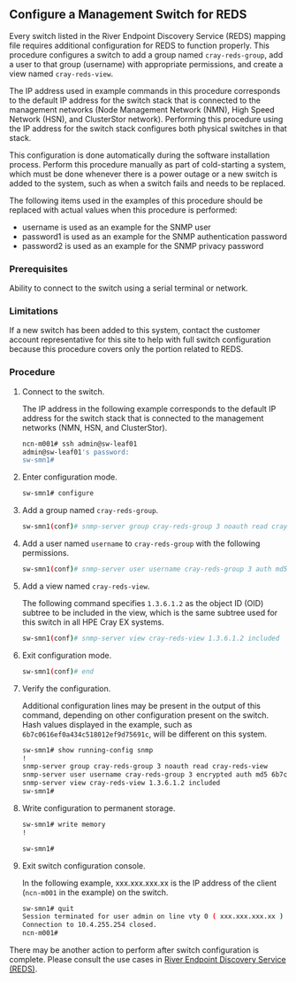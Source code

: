 ## Configure a Management Switch for REDS

Every switch listed in the River Endpoint Discovery Service \(REDS\) mapping file requires additional configuration for REDS to function properly. This procedure configures a switch to add a group named `cray-reds-group`, add a user to that group \(username\) with appropriate permissions, and create a view named `cray-reds-view`.

The IP address used in example commands in this procedure corresponds to the default IP address for the switch stack that is connected to the management networks \(Node Management Network \(NMN\), High Speed Network \(HSN\), and ClusterStor network\). Performing this procedure using the IP address for the switch stack configures both physical switches in that stack.

This configuration is done automatically during the software installation process. Perform this procedure manually as part of cold-starting a system, which must be done whenever there is a power outage or a new switch is added to the system, such as when a switch fails and needs to be replaced.

The following items used in the examples of this procedure should be replaced with actual values when this procedure is performed:

-   username is used as an example for the SNMP user
-   password1 is used as an example for the SNMP authentication password
-   password2 is used as an example for the SNMP privacy password

### Prerequisites

Ability to connect to the switch using a serial terminal or network.

### Limitations

If a new switch has been added to this system, contact the customer account representative for this site to help with full switch configuration because this procedure covers only the portion related to REDS.

### Procedure

1.  Connect to the switch.

    The IP address in the following example corresponds to the default IP address for the switch stack that is connected to the management networks \(NMN, HSN, and ClusterStor\).

    ```bash
    ncn-m001# ssh admin@sw-leaf01
    admin@sw-leaf01's password:
    sw-smn1#
    ```

2.  Enter configuration mode.

    ```bash
    sw-smn1# configure
    ```

3.  Add a group named `cray-reds-group`.

    ```bash
    sw-smn1(conf)# snmp-server group cray-reds-group 3 noauth read cray-reds-view
    ```

4.  Add a user named `username` to `cray-reds-group` with the following permissions.

    ```bash
    sw-smn1(conf)# snmp-server user username cray-reds-group 3 auth md5 password1 priv des56 password2
    ```

5.  Add a view named `cray-reds-view`.

    The following command specifies `1.3.6.1.2` as the object ID \(OID\) subtree to be included in the view, which is the same subtree used for this switch in all HPE Cray EX systems.

    ```bash
    sw-smn1(conf)# snmp-server view cray-reds-view 1.3.6.1.2 included
    ```

6.  Exit configuration mode.

    ```bash
    sw-smn1(conf)# end
    ```

7.  Verify the configuration.

    Additional configuration lines may be present in the output of this command, depending on other configuration present on the switch. Hash values displayed in the example, such as `6b7c0616ef0a434c518012ef9d75691c`, will be different on this system.

    ```bash
    sw-smn1# show running-config snmp
    !
    snmp-server group cray-reds-group 3 noauth read cray-reds-view
    snmp-server user username cray-reds-group 3 encrypted auth md5 6b7c0616ef0a434c518012ef9d75691c priv des56 ad2b5b9f6af4f15a93c2d3c2956f5e5e
    snmp-server view cray-reds-view 1.3.6.1.2 included
    sw-smn1#
    ```

8.  Write configuration to permanent storage.

    ```bash
    sw-smn1# write memory
    !

    sw-smn1#
    ```

9.  Exit switch configuration console.

    In the following example, xxx.xxx.xxx.xx is the IP address of the client \(`ncn-m001` in the example\) on the switch.

    ```bash
    sw-smn1# quit
    Session terminated for user admin on line vty 0 ( xxx.xxx.xxx.xx )
    Connection to 10.4.255.254 closed.
    ncn-m001#
    ```


There may be another action to perform after switch configuration is complete. Please consult the use cases in [River Endpoint Discovery Service \(REDS\)](River_Endpoint_Discovery_Service.md).


